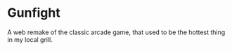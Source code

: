 
# Gunfight

A web remake of the classic arcade game, that used to be the hottest thing in my local grill.

 